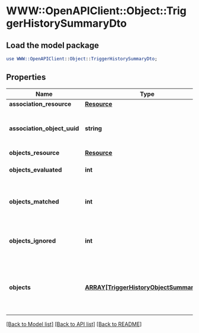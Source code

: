 # WWW::OpenAPIClient::Object::TriggerHistorySummaryDto

## Load the model package
```perl
use WWW::OpenAPIClient::Object::TriggerHistorySummaryDto;
```

## Properties
Name | Type | Description | Notes
------------ | ------------- | ------------- | -------------
**association_resource** | [**Resource**](Resource.md) |  | 
**association_object_uuid** | **string** | UUID of the object associated with triggers. | 
**objects_resource** | [**Resource**](Resource.md) |  | 
**objects_evaluated** | **int** | Number of objects evaluated. | 
**objects_matched** | **int** | Number of objects matched at least by one trigger. | 
**objects_ignored** | **int** | Number of objects matched by ignore triggers. | 
**objects** | [**ARRAY[TriggerHistoryObjectSummaryDto]**](TriggerHistoryObjectSummaryDto.md) | List of history of objects that triggers has been evaluated on. | 

[[Back to Model list]](../README.md#documentation-for-models) [[Back to API list]](../README.md#documentation-for-api-endpoints) [[Back to README]](../README.md)


